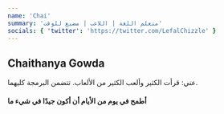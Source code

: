```yaml
---
name: 'Chai'
summary: 'متعلم اللغة | اللاعب | مضيع للوقت'
socials: { 'twitter': 'https://twitter.com/LefalChizzle' }
---
```


## Chaithanya Gowda

عني: قرأت الكثير وألعب الكثير من الألعاب. تتضمن البرمجة كليهما.

#### أطمح في يوم من الأيام أن أكون جيدًا في شيء ما
